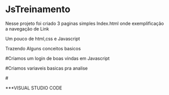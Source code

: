 # JsTreinamento

Nesse projeto foi criado 3 paginas simples Index.html onde exemplificação a navegação de Link



<p>Um pouco de html,css e Javascript</p>
<p>Trazendo Alguns conceitos basicos  </p>
<p>#Criamos um login de boas vindas em Javascript<p>
<p>#Criamos variaveis basicas pra analise <p>
<p>#
</p>
<p>***VISUAL STUDIO CODE</p>
